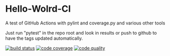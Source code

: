 # Hello-Wolrd-CI

A test of GitHub Actions with pylint and coverage.py and various other tools

Just run "pytest" in the repo root and look in results or push to github to have the tags updated automatically.

[![build status](https://github.com/grintor/Hello-Wolrd-CI/actions/workflows/test.yml/badge.svg)](https://github.com/grintor/Hello-Wolrd-CI/actions/workflows/test.yml)
[![code coverage](https://img.shields.io/endpoint?url=https://raw.githubusercontent.com/grintor/Hello-Wolrd-CI/main/.repo-shields/covered_shield.json)](https://github.com/grintor/Hello-Wolrd-CI/blob/main/.repo-reports/coverage.txt)
[![code quality](https://img.shields.io/endpoint?url=https://raw.githubusercontent.com/grintor/Hello-Wolrd-CI/main/.repo-shields/quality_shield.json)](https://github.com/grintor/Hello-Wolrd-CI/blob/main/.repo-reports/pylint-problems.txt)
